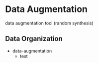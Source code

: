 # Data Augmentation
data augmentation tool (random synthesis)

## Data Organization
* data-augmentation
  * test
